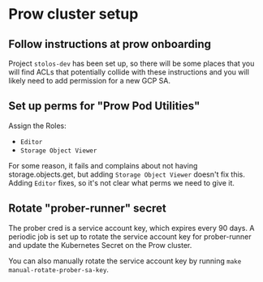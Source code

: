 
# Prow cluster setup

## Follow instructions at prow onboarding

Project `stolos-dev` has been set up, so there will be some places that you
will find ACLs that potentially collide with these instructions and you will
likely need to add permission for a new GCP SA.

## Set up perms for "Prow Pod Utilities"

Assign the Roles:

- `Editor`
- `Storage Object Viewer`

For some reason, it fails and complains about not having storage.objects.get,
but adding `Storage Object Viewer` doesn't fix this.  Adding `Editor` fixes, so
it's not clear what perms we need to give it.

## Rotate "prober-runner" secret

The prober cred is a service account key, which expires every 90 days.
A periodic job is set up to rotate the service account key for prober-runner and update the Kubernetes Secret on the Prow cluster.

You can also manually rotate the service account key by running `make manual-rotate-prober-sa-key`.
